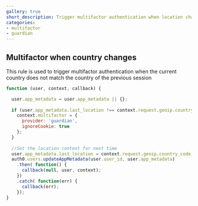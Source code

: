 ```yaml
---
gallery: true
short_description: Trigger multifactor authentication when location changed
categories:
- multifactor
- guardian
---
```


## Multifactor when country changes

This rule is used to trigger multifactor authentication when the current country does not match the country of the previous session

```js
function (user, context, callback) {

  user.app_metadata = user.app_metadata || {}; 
  
  if (user.app_metadata.last_location !== context.request.geoip.country_code) {
    context.multifactor = { 
      provider: 'guardian',
      ignoreCookie: true
    };  
  }
  
  //Set the location context for next time
  user.app_metadata.last_location = context.request.geoip.country_code;
  auth0.users.updateAppMetadata(user.user_id, user.app_metadata)
    .then( function() {
      callback(null, user, context);
    })
    .catch( function(err) {
      callback(err);
    }); 
}
```
